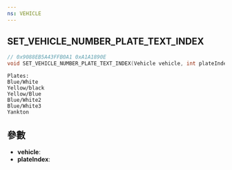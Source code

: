 ```yaml
---
ns: VEHICLE
---
```

## SET_VEHICLE_NUMBER_PLATE_TEXT_INDEX

```c
// 0x9088EB5A43FFB0A1 0xA1A1890E
void SET_VEHICLE_NUMBER_PLATE_TEXT_INDEX(Vehicle vehicle, int plateIndex);
```

```
Plates:  
Blue/White   
Yellow/black   
Yellow/Blue   
Blue/White2   
Blue/White3   
Yankton  
```

## 參數
* **vehicle**: 
* **plateIndex**: 

